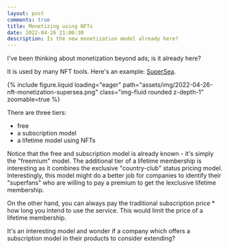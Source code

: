 ```yaml
---
layout: post
comments: true
title: Monetizing using NFTs
date: 2022-04-26 21:00:30
description: Is the new monetization model already here?
---
```


I've been thinking about monetization beyond ads; is it already here?

It is used by many NFT tools. Here's an example: [SuperSea](https://nonfungible.tools/supersea).

{% include figure.liquid loading="eager" path="assets/img/2022-04-26-nft-monetization-supersea.png" class="img-fluid rounded z-depth-1" zoomable=true %}

There are three tiers:

- free
- a subscription model
- a lifetime model using NFTs

Notice that the free and subscription model is already known - it's simply the "freemium" model. The additional tier of a lifetime membership is interesting as it combines the exclusive "country-club" status pricing model. Interestingly, this model might do a better job for companies to identify their "superfans" who are willing to pay a premium to get the lexclusive lifetime membership.

On the other hand, you can always pay the traditional subscription price \* how long you intend to use the service. This would limit the price of a lifetime membership.

It's an interesting model and wonder if a company which offers a subscription model in their products to consider extending?
